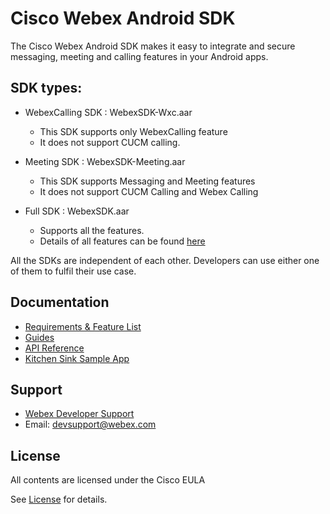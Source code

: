 # Cisco Webex Android SDK

The Cisco Webex Android SDK makes it easy to integrate and secure messaging, meeting and calling features in your Android apps.

## SDK types: 

- WebexCalling SDK : WebexSDK-Wxc.aar
  - This SDK supports only WebexCalling feature
  - It does not support CUCM calling.
- Meeting SDK : WebexSDK-Meeting.aar
    - This SDK supports Messaging and Meeting features
    - It does not support CUCM Calling and Webex Calling

- Full SDK : WebexSDK.aar
    - Supports all the features.
    - Details of all features can be found [here](https://developer.webex.com/docs/sdks/android)

All the SDKs are independent of each other. Developers can use either one of them to fulfil their use case.

## Documentation
- [Requirements & Feature List](https://developer.webex.com/docs/sdks/android)
- [Guides](https://github.com/webex/webex-android-sdk/wiki)
- [API Reference](https://webex.github.io/webex-android-sdk/)
- [Kitchen Sink Sample App](https://github.com/webex/webex-android-sdk-example)

## Support
- [Webex Developer Support ](https://developer.webex.com/support)
- Email: devsupport@webex.com

## License

All contents are licensed under the Cisco EULA

See [License](LICENSE) for details.
